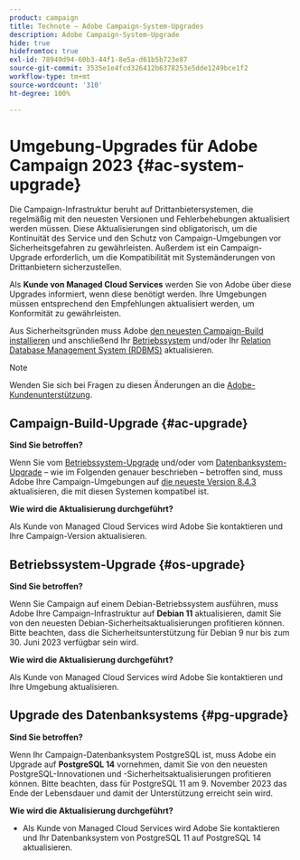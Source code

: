 ```yaml
---
product: campaign
title: Technote – Adobe Campaign-System-Upgrades
description: Adobe Campaign-System-Upgrade
hide: true
hidefromtoc: true
exl-id: 78949d94-60b3-44f1-8e5a-d61b5b723e87
source-git-commit: 3535e1e4fcd326412b6378253e5dde1249bce1f2
workflow-type: tm+mt
source-wordcount: '310'
ht-degree: 100%

---
```


# Umgebung-Upgrades für Adobe Campaign 2023 {#ac-system-upgrade}

Die Campaign-Infrastruktur beruht auf Drittanbietersystemen, die regelmäßig mit den neuesten Versionen und Fehlerbehebungen aktualisiert werden müssen. Diese Aktualisierungen sind obligatorisch, um die Kontinuität des Service und den Schutz von Campaign-Umgebungen vor Sicherheitsgefahren zu gewährleisten. Außerdem ist ein Campaign-Upgrade erforderlich, um die Kompatibilität mit Systemänderungen von Drittanbietern sicherzustellen.

Als **Kunde von Managed Cloud Services** werden Sie von Adobe über diese Upgrades informiert, wenn diese benötigt werden. Ihre Umgebungen müssen entsprechend den Empfehlungen aktualisiert werden, um Konformität zu gewährleisten.

Aus Sicherheitsgründen muss Adobe [den neuesten Campaign-Build installieren](#ac-upgrade) und anschließend Ihr [Betriebssystem](#os-upgrade) und/oder Ihr [Relation Database Management System (RDBMS)](#pg-upgrade) aktualisieren.

>[!NOTE]
>
>Wenden Sie sich bei Fragen zu diesen Änderungen an die [Adobe-Kundenunterstützung](https://helpx.adobe.com/de/enterprise/admin-guide.html/enterprise/using/support-for-experience-cloud.ug.html).

## Campaign-Build-Upgrade {#ac-upgrade}

**Sind Sie betroffen?**

Wenn Sie vom [Betriebssystem-Upgrade](#os-upgrade) und/oder vom [Datenbanksystem-Upgrade](#pg-upgrade) – wie im Folgenden genauer beschrieben – betroffen sind, muss Adobe Ihre Campaign-Umgebungen auf [die neueste Version 8.4.3](../../v8/start/release-notes.md) aktualisieren, die mit diesen Systemen kompatibel ist.

**Wie wird die Aktualisierung durchgeführt?**

Als Kunde von Managed Cloud Services wird Adobe Sie kontaktieren und Ihre Campaign-Version aktualisieren.

## Betriebssystem-Upgrade {#os-upgrade}

**Sind Sie betroffen?**

Wenn Sie Campaign auf einem Debian-Betriebssystem ausführen, muss Adobe Ihre Campaign-Infrastruktur auf **Debian 11** aktualisieren, damit Sie von den neuesten Debian-Sicherheitsaktualisierungen profitieren können. Bitte beachten, dass die Sicherheitsunterstützung für Debian 9 nur bis zum 30. Juni 2023 verfügbar sein wird.

**Wie wird die Aktualisierung durchgeführt?**

Als Kunde von Managed Cloud Services wird Adobe Sie kontaktieren und Ihre Umgebung aktualisieren.

## Upgrade des Datenbanksystems {#pg-upgrade}

**Sind Sie betroffen?**

Wenn Ihr Campaign-Datenbanksystem PostgreSQL ist, muss Adobe ein Upgrade auf **PostgreSQL 14** vornehmen, damit Sie von den neuesten PostgreSQL-Innovationen und -Sicherheitsaktualisierungen profitieren können. Bitte beachten, dass für PostgreSQL 11 am 9. November 2023 das Ende der Lebensdauer und damit der Unterstützung erreicht sein wird.

**Wie wird die Aktualisierung durchgeführt?**

* Als Kunde von Managed Cloud Services wird Adobe Sie kontaktieren und Ihr Datenbanksystem von PostgreSQL 11 auf PostgreSQL 14 aktualisieren.
